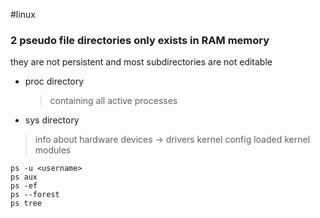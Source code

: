 #linux
### 2 pseudo file directories only exists in RAM memory
they are not persistent and most subdirectories are not editable 
- proc directory
	> containing all active processes
	> 
- sys directory
>	info about hardware devices -> drivers
>	kernel config
>	loaded kernel modules



```
ps -u <username>
ps aux
ps -ef
ps --forest
ps tree
```